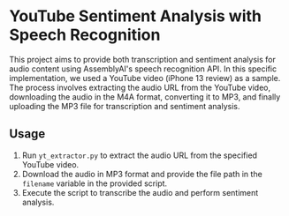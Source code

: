 # YouTube Sentiment Analysis with Speech Recognition

This project aims to provide both transcription and sentiment analysis for audio content using AssemblyAI's speech recognition API. In this specific implementation, we used a YouTube video (iPhone 13 review) as a sample. The process involves extracting the audio URL from the YouTube video, downloading the audio in the M4A format, converting it to MP3, and finally uploading the MP3 file for transcription and sentiment analysis.

## Usage

1. Run `yt_extractor.py` to extract the audio URL from the specified YouTube video.
2. Download the audio in MP3 format and provide the file path in the `filename` variable in the provided script.
3. Execute the script to transcribe the audio and perform sentiment analysis.
